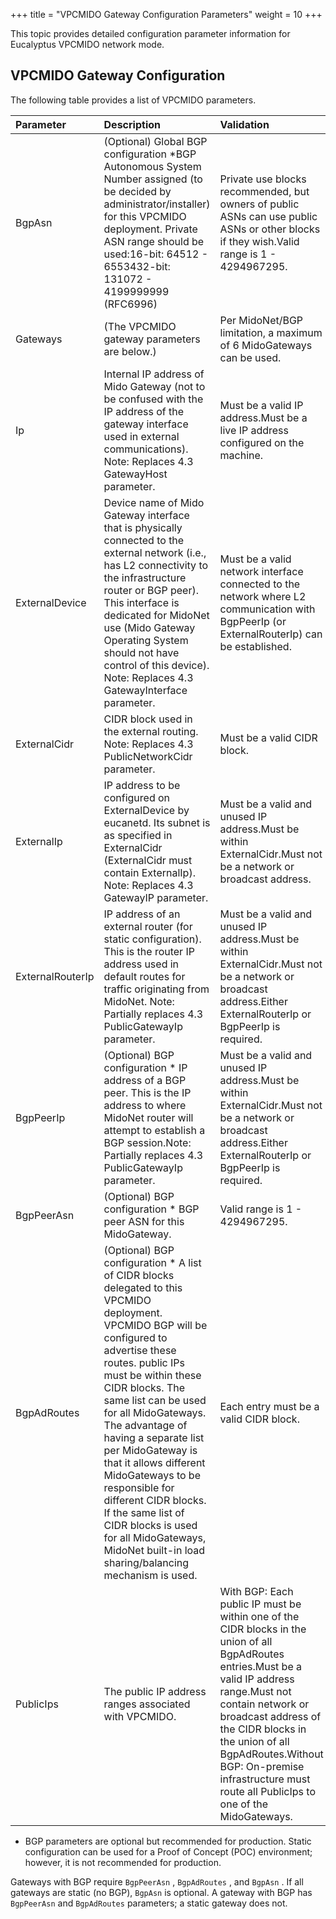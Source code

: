 +++
title = "VPCMIDO Gateway Configuration Parameters"
weight = 10
+++

This topic provides detailed configuration parameter information for Eucalyptus VPCMIDO network mode.
## VPCMIDO Gateway Configuration
The following table provides a list of VPCMIDO parameters. 



| Parameter | Description | Validation | 
|  :---- |  :---- |  :---- | 
| BgpAsn | (Optional) Global BGP configuration *BGP Autonomous System Number assigned (to be decided by administrator/installer) for this VPCMIDO deployment. Private ASN range should be used:16-bit: 64512 - 6553432-bit: 131072 - 4199999999 (RFC6996) | Private use blocks recommended, but owners of public ASNs can use public ASNs or other blocks if they wish.Valid range is 1 - 4294967295. | 
| Gateways | (The VPCMIDO gateway parameters are below.) | Per MidoNet/BGP limitation, a maximum of 6 MidoGateways can be used. | 
| Ip | Internal IP address of Mido Gateway (not to be confused with the IP address of the gateway interface used in external communications). Note: Replaces 4.3 GatewayHost parameter. | Must be a valid IP address.Must be a live IP address configured on the machine. | 
| ExternalDevice | Device name of Mido Gateway interface that is physically connected to the external network (i.e., has L2 connectivity to the infrastructure router or BGP peer). This interface is dedicated for MidoNet use (Mido Gateway Operating System should not have control of this device). Note: Replaces 4.3 GatewayInterface parameter. | Must be a valid network interface connected to the network where L2 communication with BgpPeerIp (or ExternalRouterIp) can be established. | 
| ExternalCidr | CIDR block used in the external routing. Note: Replaces 4.3 PublicNetworkCidr parameter. | Must be a valid CIDR block. | 
| ExternalIp | IP address to be configured on ExternalDevice by eucanetd. Its subnet is as specified in ExternalCidr (ExternalCidr must contain ExternalIp). Note: Replaces 4.3 GatewayIP parameter. | Must be a valid and unused IP address.Must be within ExternalCidr.Must not be a network or broadcast address. | 
| ExternalRouterIp | IP address of an external router (for static configuration). This is the router IP address used in default routes for traffic originating from MidoNet. Note: Partially replaces 4.3 PublicGatewayIp parameter. | Must be a valid and unused IP address.Must be within ExternalCidr.Must not be a network or broadcast address.Either ExternalRouterIp or BgpPeerIp is required. | 
| BgpPeerIp | (Optional) BGP configuration * IP address of a BGP peer. This is the IP address to where MidoNet router will attempt to establish a BGP session.Note: Partially replaces 4.3 PublicGatewayIp parameter. | Must be a valid and unused IP address.Must be within ExternalCidr.Must not be a network or broadcast address.Either ExternalRouterIp or BgpPeerIp is required. | 
| BgpPeerAsn | (Optional) BGP configuration * BGP peer ASN for this MidoGateway. | Valid range is 1 - 4294967295. | 
| BgpAdRoutes | (Optional) BGP configuration * A list of CIDR blocks delegated to this VPCMIDO deployment. VPCMIDO BGP will be configured to advertise these routes. public IPs must be within these CIDR blocks. The same list can be used for all MidoGateways. The advantage of having a separate list per MidoGateway is that it allows different MidoGateways to be responsible for different CIDR blocks. If the same list of CIDR blocks is used for all MidoGateways, MidoNet built-in load sharing/balancing mechanism is used. | Each entry must be a valid CIDR block. | 
| PublicIps | The public IP address ranges associated with VPCMIDO. | With BGP: Each public IP must be within one of the CIDR blocks in the union of all BgpAdRoutes entries.Must be a valid IP address range.Must not contain network or broadcast address of the CIDR blocks in the union of all BgpAdRoutes.Without BGP: On-premise infrastructure must route all PublicIps to one of the MidoGateways. | 

* BGP parameters are optional but recommended for production. Static configuration can be used for a Proof of Concept (POC) environment; however, it is not recommended for production. 

Gateways with BGP require `BgpPeerAsn` , `BgpAdRoutes` , and `BgpAsn` . If all gateways are static (no BGP), `BgpAsn` is optional. A gateway with BGP has `BgpPeerAsn` and `BgpAdRoutes` parameters; a static gateway does not. 

